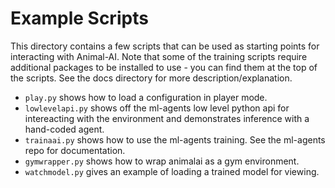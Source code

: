 # Example Scripts

This directory contains a few scripts that can be used as starting points for interacting with Animal-AI. Note that some of the training scripts require additional packages to be installed to use - you can find them at the top of the scripts. See the docs directory for more description/explanation.

- `play.py` shows how to load a configuration in player mode.
- `lowlevelapi.py` shows off the ml-agents low level python api for intereacting with the environment and demonstrates inference with a hand-coded agent.
- `trainaai.py` shows how to use the ml-agents training. See the ml-agents repo for documentation.
- `gymwrapper.py` shows how to wrap animalai as a gym environment. 
- `watchmodel.py` gives an example of loading a trained model for viewing.
